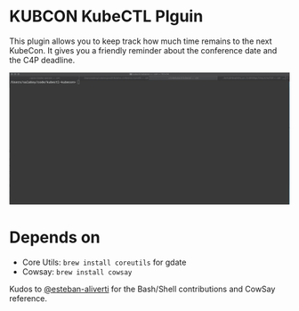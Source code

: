 # KUBCON KubeCTL Plguin 

This plugin allows you to keep track how much time remains to the next KubeCon. It gives you a friendly reminder about the conference date and the C4P deadline. 

![KubeCon Plugin](kubectl-kubecon.gif)

# Depends on 
- Core Utils: `brew install coreutils` for gdate
- Cowsay: `brew install cowsay`

Kudos to [@esteban-aliverti](http://github.com/esteban-aliverti) for the Bash/Shell contributions and CowSay reference. 

